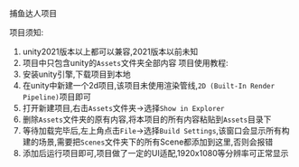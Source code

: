 捕鱼达人项目

项目须知:
1. unity2021版本以上都可以兼容,2021版本以前未知
2. 项目中只包含unity的`Assets`文件夹全部内容
项目使用教程:
1. 安装unity引擎,下载项目到本地
2. 在unity中新建一个2d项目,该项目未使用渲染管线,`2D (Built-In Render Pipeline)`项目即可
3. 打开新建项目,右击`Assets`文件夹->选择`Show in Explorer`
4. 删除`Assets`文件夹的原有内容,将本项目的所有内容粘贴到`Assets`目录下
5. 等待加载完毕后,左上角点击`File`->选择`Build Settings`,该窗口会显示所有构建的场景,需要把`Scenes`文件夹下的所有Scene都添加到这里,否则会报错
6. 添加后运行项目即可,项目做了一定的UI适配,1920x1080等分辨率可正常显示
